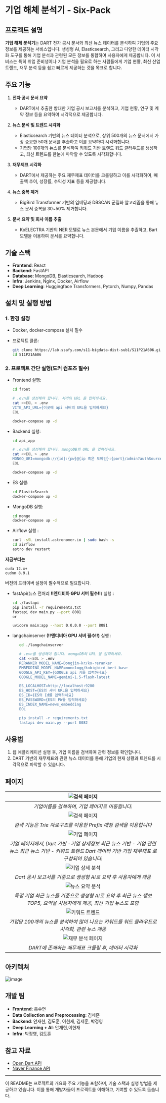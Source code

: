 # 기업 해체 분석기 - Six-Pack

## 프로젝트 설명
**기업 해체 분석기**는 DART 전자 공시 문서와 최신 뉴스 데이터를 분석하여 기업의 주요 정보를 제공하는 서비스입니다. 생성형 AI, Elasticsearch, 그리고 다양한 데이터 시각화 도구를 통해 기업 분석과 관련된 모든 정보를 통합하여 사용자에게 제공합니다. 이 서비스는 특히 취업 준비생이나 기업 분석을 필요로 하는 사람들에게 기업 현황, 최신 산업 트렌드, 재무 분석 등을 쉽고 빠르게 제공하는 것을 목표로 합니다.

## 주요 기능
1. **전자 공시 문서 요약**
   - DART에서 추출한 방대한 기업 공시 보고서를 분석하고, 기업 현황, 연구 및 계약 정보 등을 요약하여 시각적으로 제공합니다.

2. **뉴스 분석 및 트렌드 시각화**
   - Elasticsearch 기반의 뉴스 데이터 분석으로, 상위 500개의 뉴스 문서에서 가장 중요한 50개 문서를 추출하고 이를 요약하여 시각화합니다.
   - 기업당 100개의 뉴스를 분석하여 키워드 기반 트렌드 워드 클라우드를 생성하고, 최신 트렌드를 한눈에 파악할 수 있도록 시각화합니다.

3. **재무제표 시각화**
   - DART에서 제공하는 주요 재무제표 데이터를 크롤링하고 이를 시각화하여, 매출액 추이, 성장률, 수익성 지표 등을 제공합니다.

4. **뉴스 중복 제거**
   - BigBird Transformer 기반의 임베딩과 DBSCAN 군집화 알고리즘을 통해 뉴스 문서 중복을 30~50% 제거합니다.

5. **문서 요약 및 회사 이름 추출**
   - KoELECTRA 기반의 NER 모델로 뉴스 본문에서 기업 이름을 추출하고, Bart 모델을 이용하여 문서를 요약합니다.

## 기술 스택
- **Frontend**: React
- **Backend**: FastAPI
- **Database**: MongoDB, Elasticsearch, Hadoop
- **Infra**: Jenkins, Nginx, Docker, Airflow
- **Deep Learning**: Huggingface Transformers, Pytorch, Numpy, Pandas

## 설치 및 실행 방법
### 1. 환경 설정
   - Docker, docker-compose 설치 필수

   - 프로젝트 클론:
     ```bash
     git clone https://lab.ssafy.com/s11-bigdata-dist-sub1/S11P21A606.git
     cd S11P21A606
     ```

### 2. 프로젝트 간단 실행(도커 컴포즈 필수)
   - Frontend 실행:
     ```bash
     cd front

     # .evn를 생성해야 합니다. 서버의 URL 을 입력하세요.
     cat <<EOL > .env
     VITE_API_URL={이곳에 api 서버의 URL을 입력하세요}
     EOL
     
     docker-compose up -d
     ```
   - Backend 실행:
     ```bash
     cd api_app

     # .evn를 생성해야 합니다. mongoDB의 URL 을 입력하세요.
     cat <<EOL > .env
     MONGO_URI=mongodb://{id}:{pw}@{ip 혹은 도메인}:{port}/admin?authSource=admin
     EOL

     docker-compose up -d
     ```
   - ES 실행:
      ```bash
      cd ElasticSearch
      docker-compose up -d
      ```
   - MongoDB 실행:
      ```bash
      cd mongo
      docker-compose up -d
      ```
   - Airflow 실행 : 
      ```bash
      curl -sSL install.astronomer.io | sudo bash -s
      cd airflow
      astro dev restart

      ```

   **지금부터는**
   ```
   cuda 12.x+
   cudnn 8.9.1
   ```
   버전의 드라이버 설정이 필수적으로 필요합니다. 

   - fastApi(뉴스 전처리 **!!엔디비아 GPU 서버 필수!!**) 실행 : 
      ```bash
      cd ./fastapi
      pip install -r requirements.txt
      fastapi dev main.py --port 8081 
      or

      uvicorn main:app --host 0.0.0.0 --port 8081
      ```
   - langchainserver **(!!엔디비아 GPU 서버 필수!!)** 실행 : 
      ```bash
         cd ./langchainserver

         # .evn를 생성해야 합니다. mongoDB의 URL 을 입력하세요.
         cat <<EOL > .env
         RERANKER_MODEL_NAME=Dongjin-kr/ko-reranker
         EMBEDDING_MODEL_NAME=monologg/kobigbird-bert-base
         GOOGLE_API_KEY={GOOGLE api 키를 입력하세요}
         GOOGLE_MODEL_NAME=gemini-1.5-flash-latest

         ES_LOCALHOST=http://localhost:9200
         ES_HOST={ES의 서버 URL을 입력하세요}
         ES_ID={ES의 Id를 입력하세요}
         ES_PASSWORD={ES의 PW를 입력하세요}
         ES_INDEX_NAME=news_embedding
         EOL

         pip install -r requirements.txt
         fastapi dev main.py --port 8082
      ```

## 사용법
1. 웹 애플리케이션 실행 후, 기업 이름을 검색하여 관련 정보를 확인합니다.
2. DART 기반의 재무제표와 관련 뉴스 데이터를 통해 기업의 현재 상황과 트렌드를 시각적으로 파악할 수 있습니다.

## 페이지
| ![검색 페이지](https://github.com/user-attachments/assets/b9c7807a-571a-43d8-b261-26e03fd3b256) |
|:--:|
| *기업이름을 검색하여, 기업 페이지로 이동합니다.* |
| ![검색 페이지](https://github.com/user-attachments/assets/9a841c04-d8bb-4a98-883c-f3d410751cac) |
| *검색 기능은 Trie 자료구조를 이용한 Prefix 매칭 검색을 이용합니다* |
| ![기업 페이지](https://github.com/user-attachments/assets/58a7e248-1a15-4c0c-9baa-4b5c15a9caeb) |
| *기업 페이지에서, Dart 기반 -기업 상세정보 최근 뉴스 기반 - 기업 관련 뉴스 최근 뉴스 기반 - 키워드 트렌드 Dart 데이터 기반 기업 재무재표 로 구성되어 있습니다.* |
| ![기업 상세 분석](https://github.com/user-attachments/assets/9fe29e58-a893-4faa-adf1-89b72ba3ed45)|
| *Dart 공시 보고서를 기준으로 생성형  AI로 요약 후 사용자에게 제공* |
| ![뉴스 요약 분석](https://github.com/user-attachments/assets/e2999241-f7c6-4d0a-8aab-adf7fe44c746)|
| *특정 기업 최근 뉴스를 기준으로 생성형 AI로 요약 후 최근 뉴스 행보 TOP5, 요약을 사용자에게 제공, 최신 기업 뉴스도 포함* |
| ![키워드 트렌드](https://github.com/user-attachments/assets/1122c18a-69c5-44a3-802b-3efc467fc586)|
| *기업당 100개의 뉴스를 분석하여 많이 나오는 키워드를 워드 클라우드로 시각화, 관련 뉴스 제공* |
| ![재무 분석 페이지](https://github.com/user-attachments/assets/74c8a602-4f9d-4ad7-a64a-708a296bb82e)|
| *DART에 존재하는 재무재표 크롤링 후, 데이터 시각화* |



## 아키텍쳐
![image](https://github.com/user-attachments/assets/ed55e098-d8fb-4e5d-80db-7156b075d2fc)

## 개발 팀
- **Frontend**: 홍수연
- **Data Collection and Preprocessing**: 김세훈
- **Backend**: 안재현, 김도훈, 이현재, 김세훈, 박정영
- **Deep Learning + AI**: 안재현,이현재
- **Infra**: 박정영, 김도훈

## 참고 자료
- [Open Dart API](https://dart.fss.or.kr)
- [Naver Finance API](https://finance.naver.com)

---



이 README는 프로젝트의 개요와 주요 기능을 포함하며, 기술 스택과 실행 방법을 제공하고 있습니다. 이를 통해 개발자들이 프로젝트를 이해하고, 기여할 수 있도록 돕습니다.
